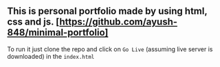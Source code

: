 ## This is personal portfolio made by using html, css and js. [https://github.com/ayush-848/minimal-portfolio]

To run it just clone the repo and click on `Go Live` (assuming live server is downloaded) in the `index.html`
